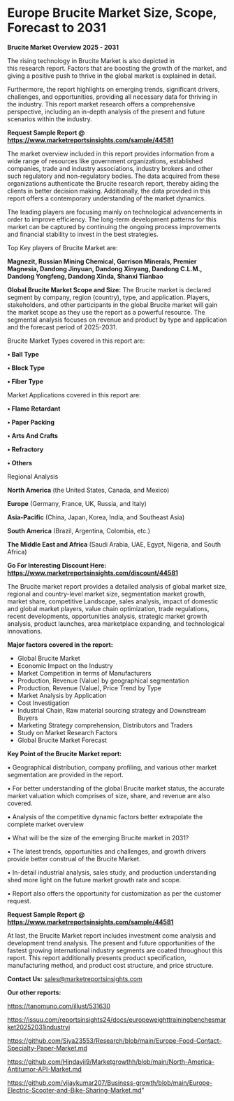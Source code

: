 # Europe Brucite Market Size, Scope, Forecast to 2031

<Strong> Brucite Market Overview 2025 - 2031</strong>

The rising technology in Brucite Market is also depicted in this research report. Factors that are boosting the growth of the market, and giving a positive push to thrive in the global market is explained in detail.

Furthermore, the report highlights on emerging trends, significant drivers, challenges, and opportunities, providing all necessary data for thriving in the industry. This report market research offers a comprehensive perspective, including an in-depth analysis of the present and future scenarios within the industry.

<strong>Request Sample Report @ <a href=https://www.marketreportsinsights.com/sample/44581>https://www.marketreportsinsights.com/sample/44581</a></strong>

The market overview included in this report provides information from a wide range of resources like government organizations, established companies, trade and industry associations, industry brokers and other such regulatory and non-regulatory bodies. The data acquired from these organizations authenticate the Brucite research report, thereby aiding the clients in better decision making. Additionally, the data provided in this report offers a contemporary understanding of the market dynamics.

The leading players are focusing mainly on technological advancements in order to improve efficiency. The long-term development patterns for this market can be captured by continuing the ongoing process improvements and financial stability to invest in the best strategies.

Top Key players of Brucite Market are:

<strong>Magnezit, Russian Mining Chemical, Garrison Minerals, Premier Magnesia, Dandong Jinyuan, Dandong Xinyang, Dandong C.L.M., Dandong Yongfeng, Dandong Xinda, Shanxi Tianbao</strong>

<strong><b>Global Brucite Market Scope and Size:</b></strong>
The Brucite market is declared segment by company, region (country), type, and application. Players, stakeholders, and other participants in the global Brucite market will gain the market scope as they use the report as a powerful resource. The segmental analysis focuses on revenue and product by type and application and the forecast period of 2025-2031.

Brucite Market Types covered in this report are:

<strong>•  Ball Type

•  Block Type

•  Fiber Type</strong>

Market Applications covered in this report are:

<strong>•  Flame Retardant

•  Paper Packing

•  Arts And Crafts

•  Refractory

•  Others</strong> 

Regional Analysis

<strong>North America</strong> (the United States, Canada, and Mexico)

<strong>Europe</strong> (Germany, France, UK, Russia, and Italy)

<strong>Asia-Pacific</strong> (China, Japan, Korea, India, and Southeast Asia)

<strong>South America</strong> (Brazil, Argentina, Colombia, etc.)

<strong>The Middle East and Africa</strong> (Saudi Arabia, UAE, Egypt, Nigeria, and South Africa)

<strong>Go For Interesting Discount Here: <a href=https://www.marketreportsinsights.com/discount/44581>https://www.marketreportsinsights.com/discount/44581</a></strong>

The Brucite market report provides a detailed analysis of global market size, regional and country-level market size, segmentation market growth, market share, competitive Landscape, sales analysis, impact of domestic and global market players, value chain optimization, trade regulations, recent developments, opportunities analysis, strategic market growth analysis, product launches, area marketplace expanding, and technological innovations.

<strong><b>Major factors covered in the report:</b></strong>
<ul>
  <li>Global Brucite Market </li>
  <li>Economic Impact on the Industry</li>
  <li>Market Competition in terms of Manufacturers</li>
  <li>Production, Revenue (Value) by geographical segmentation</li>
  <li>Production, Revenue (Value), Price Trend by Type</li>
  <li>Market Analysis by Application</li>
  <li>Cost Investigation</li>
  <li>Industrial Chain, Raw material sourcing strategy and Downstream Buyers</li>
  <li>Marketing Strategy comprehension, Distributors and Traders</li>
  <li>Study on Market Research Factors</li>
  <li>Global Brucite Market Forecast</li>
</ul>

<strong><b>Key Point of the Brucite Market report:</b></strong>

• Geographical distribution, company profiling, and various other market segmentation are provided in the report.

• For better understanding of the global Brucite market status, the accurate market valuation which comprises of size, share, and revenue are also covered.

• Analysis of the competitive dynamic factors better extrapolate the complete market overview

• What will be the size of the emerging Brucite market in 2031?

• The latest trends, opportunities and challenges, and growth drivers provide better construal of the Brucite Market.

• In-detail industrial analysis, sales study, and production understanding shed more light on the future market growth rate and scope.

• Report also offers the opportunity for customization as per the customer request.

<strong>Request Sample Report @ <a href=https://www.marketreportsinsights.com/sample/44581>https://www.marketreportsinsights.com/sample/44581</a></strong>

At last, the Brucite Market report includes investment come analysis and development trend analysis. The present and future opportunities of the fastest growing international industry segments are coated throughout this report. This report additionally presents product specification, manufacturing method, and product cost structure, and price structure.

<strong>Contact Us:</strong>
sales@marketreportsinsights.com

<strong>Our other reports:</strong>

<a href=https://tanomuno.com/illust/531630>https://tanomuno.com/illust/531630</a>

<a href=https://issuu.com/reportsinsights24/docs/europeweighttrainingbenchesmarket20252031industryi>https://issuu.com/reportsinsights24/docs/europeweighttrainingbenchesmarket20252031industryi</a>

<a href=https://github.com/Siya23553/Research/blob/main/Europe-Food-Contact-Specialty-Paper-Market.md>https://github.com/Siya23553/Research/blob/main/Europe-Food-Contact-Specialty-Paper-Market.md</a>

<a href=https://github.com/Hindavii9/Marketgrowthh/blob/main/North-America-Antitumor-API-Market.md>https://github.com/Hindavii9/Marketgrowthh/blob/main/North-America-Antitumor-API-Market.md</a>

<a href=https://github.com/vijaykumar207/Business-growth/blob/main/Europe-Electric-Scooter-and-Bike-Sharing-Market.md>https://github.com/vijaykumar207/Business-growth/blob/main/Europe-Electric-Scooter-and-Bike-Sharing-Market.md</a>"
